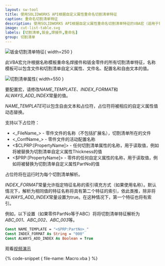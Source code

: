 ```yaml
---
layout: sw-tool
title: 使用SOLIDWORKS API根据自定义属性重命名切割清单特征
caption: 重命名切割清单特征
description: 使用SOLIDWORKS API根据自定义属性重命名切割清单特征的VBA宏（适用于钣金和焊接件）
image: cut-list-table.svg
labels: [切割清单,钣金,焊接件,重命名]
group: 切割清单
---
```

![钣金切割清单特征](sheet-metal-cut-list.png){ width=250 }

此VBA宏允许根据名称模板重命名焊接件和钣金零件的所有切割清单特征，名称模板可以包含文件和切割清单自定义属性、文件名、配置名和自由文本的值。

![切割清单属性](cut-list-properties.png){ width=550 }

要配置宏，请修改*NAME_TEMPLATE*、*INDEX_FORMAT*和*ALWAYS_ADD_INDEX*常量的值。

*NAME_TEMPLATE*可以包含自由文本和占位符，占位符将被相应的自定义属性值动态替换。

支持以下占位符：

* <\_FileName\_> - 零件文件的名称（不包括扩展名），切割清单所在的文件
* <\_ConfName\_> - 零件文件的活动配置名称
* <$CLPRP:[PropertyName]> - 任何切割清单属性的名称，用于读取值，例如<Thickness>将被替换为切割清单自定义属性Thickness的值
* <$PRP:[PropertyName]> - 零件的任何自定义属性的名称，用于读取值，例如<PartNo>将被替换为切割清单自定义属性PartNo的值

占位符将在运行时为每个切割清单解析。

*INDEX_FORMAT*常量允许指定特征名称的索引填充方式（如果使用名称）。默认情况下，解析为相同值的特征名称将具有第二个特征的索引，依此类推，除非将*ALWAYS_ADD_INDEX*常量设置为true。在这种情况下，第一个特征也将有索引。

例如，以下设置（如果零件PartNo等于ABC）将将切割清单特征解析为*ABC_001*、*ABC_002*、*ABC_003*等。

~~~ vb
Const NAME_TEMPLATE = "<$PRP:PartNo>_"
Const INDEX_FORMAT As String = "000"
Const ALWAYS_ADD_INDEX As Boolean = True
~~~

观看[视频演示](https://youtu.be/jsjN8zNRTuc?t=200)

{% code-snippet { file-name: Macro.vba } %}